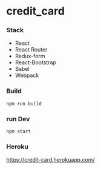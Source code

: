 # credit_card

### Stack
* React
* React Router
* Redux-form
* React-Bootstrap
* Babel
* Webpack

### Build
```
npm run build
```

### run Dev 
```
npm start
```

### Heroku
https://credit-card.herokuapp.com/